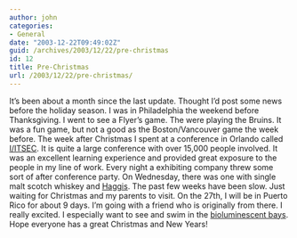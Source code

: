 ```yaml
---
author: john
categories:
- General
date: "2003-12-22T09:49:02Z"
guid: /archives/2003/12/22/pre-christmas
id: 12
title: Pre-Christmas
url: /2003/12/22/pre-christmas/
---
```


It&#8217;s been about a month since the last update. Thought I&#8217;d post some news before the holiday season. I was in Philadelphia the weekend before Thanksgiving. I went to see a Flyer&#8217;s game. The were playing the Bruins. It was a fun game, but not a good as the Boston/Vancouver game the week before. The week after Christmas I spent at a conference in Orlando called [I/ITSEC](http://www.iitsec.org/). It is quite a large conference with over 15,000 people involved. It was an excellent learning experience and provided great exposure to the people in my line of work. Every night a exhibiting company threw some sort of after conference party. On Wednesday, there was one with single malt scotch whiskey and [Haggis](http://www.electricscotland.com/haggis/haggis1.html). The past few weeks have been slow. Just waiting for Christmas and my parents to visit. On the 27th, I will be in Puerto Rico for about 9 days. I&#8217;m going with a friend who is originally from there. I really excited. I especially want to see and swim in the [bioluminescent bays](http://www.biobay.com/). Hope everyone has a great Christmas and New Years!